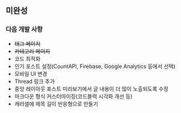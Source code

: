 ## 미완성
### 다음 개발 사항
- ~~태그 페이지~~
- ~~카테고리 페이지~~
- 코드 최적화
- 인기 포스트 설정(CountAPI, Firebase, Google Analytics 등에서 선택)
- 모바일 UI 변경
- Thread 링크 추가
- 중앙 레이아웃 포스트 미리보기에서 글 내용이 더 많이 노출되도록 수정
- 마크다운 형식 커스터마이징(코드블럭 시각화 개선 등)
- 캐러셀에 제목 길이 반응형으로 만들기